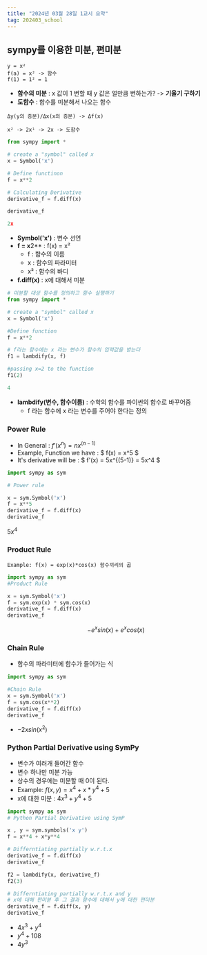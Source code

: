 ```yaml
---
title: "2024년 03월 28일 1교시 요약"
tag: 202403_school
---
```


## sympy를 이용한 미분, 편미분

```
y = x²
f(a) = x² -> 함수
f(1) = 1² = 1
```

- **함수의 미분** : x 값이 1 변할 때 y 값은 얼만큼 변하는가? -> **기울기 구하기**
- **도함수** : 함수를 미분해서 나오는 함수

```
Δy(y의 증분)/Δx(x의 증분) -> Δf(x)

x² -> 2x¹ -> 2x -> 도함수
```

```python
from sympy import *

# create a "symbol" called x
x = Symbol('x')

# Define functinon
f = x**2

# Calculating Derivative
derivative_f = f.diff(x)

derivative_f
```

```python
2x
```

- **Symbol('x')** : 변수 선언
- **f = x**2** : f(x) = x²
  - f : 함수의 이름
  - x : 함수의 파라미터
  - x² : 함수의 바디
- **f.diff(x)** : x에 대해서 미분

```python
# 미분할 대상 함수를 정의하고 함수 실행하기
from sympy import *

# create a "symbol" called x
x = Symbol('x')

#Define function
f = x**2

# f라는 함수에는 x 라는 변수가 함수의 입력값을 받는다
f1 = lambdify(x, f)

#passing x=2 to the function
f1(2)
```

```python
4
```

- **lambdify(변수, 함수이름)** : 수학의 함수를 파이썬의 함수로 바꾸어줌
  - f 라는 함수에 x 라는 변수를 주어야 한다는 정의

### Power Rule

- In General : $` f'(x^n) = nx^{(n-1)} `$
- Example, Function we have : $ f(x) = x^5 $
- It's derivative will be : $ f'(x) = 5x^{(5-1)} = 5x^4 $

```python
import sympy as sym

# Power rule

x = sym.Symbol('x')
f = x**5
derivative_f = f.diff(x)
derivative_f
```

$` 5x^4 `$

### Product Rule

```
Example: f(x) = exp(x)*cos(x) 함수끼리의 곱
```

```python
import sympy as sym
#Product Rule

x = sym.Symbol('x')
f = sym.exp(x) * sym.cos(x)
derivative_f = f.diff(x)
derivative_f
```

```math
−e^xsin(x)+e^xcos(x)
```

### Chain Rule

- 함수의 파라미터에 함수가 들어가는 식

```python
import sympy as sym

#Chain Rule
x = sym.Symbol('x')
f = sym.cos(x**2)
derivative_f = f.diff(x)
derivative_f
```

- $−2xsin(x^2)$

### Python Partial Derivative using SymPy

- 변수가 여러개 들어간 함수
- 변수 하나만 미분 가능
- 상수의 경우에는 미분할 때 0이 된다.
- Example: $f(x,y) = x^4 + x*y^4 + 5$
- x에 대한 미분 : $4x^3 + y^4 + 5$

```python
import sympy as sym
# Python Partial Derivative using SymP

x , y = sym.symbols('x y')
f = x**4 + x*y**4

# Differntiating partially w.r.t.x
derivative_f = f.diff(x)
derivative_f

f2 = lambdify(x, derivative_f)
f2(3)

# Differntiating partially w.r.t.x and y
# x에 대해 편미분 후 그 결과 함수에 대해서 y에 대한 편미분
derivative_f = f.diff(x, y)
derivative_f
```

- $4x^3+y^4$
- $y^4+108$
- $4y^3$